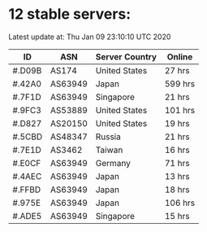 # 12 stable servers:

Latest update at: Thu Jan 09 23:10:10 UTC 2020

| ID | ASN | Server Country | Online |
| -- | --- | -------------- | ------ |
| #.D09B | AS174 | United States | 27 hrs |
| #.42A0 | AS63949 | Japan | 599 hrs |
| #.7F1D | AS63949 | Singapore | 21 hrs |
| #.9FC3 | AS53889 | United States | 101 hrs |
| #.D827 | AS20150 | United States | 19 hrs |
| #.5CBD | AS48347 | Russia | 21 hrs |
| #.7E1D | AS3462 | Taiwan | 16 hrs |
| #.E0CF | AS63949 | Germany | 71 hrs |
| #.4AEC | AS63949 | Japan | 13 hrs |
| #.FFBD | AS63949 | Japan | 18 hrs |
| #.975E | AS63949 | Japan | 106 hrs |
| #.ADE5 | AS63949 | Singapore | 15 hrs |

